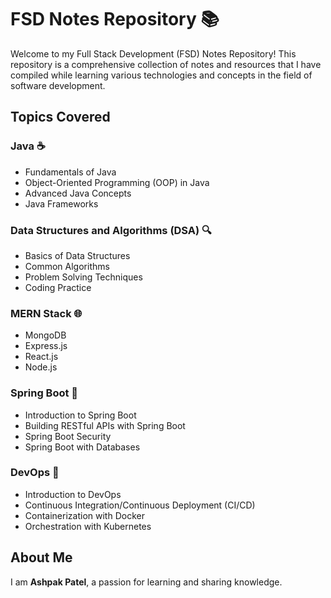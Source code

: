 # FSD Notes Repository 📚

Welcome to my Full Stack Development (FSD) Notes Repository! This repository is a comprehensive collection of notes and resources that I have compiled while learning various technologies and concepts in the field of software development.

## Topics Covered

### Java ☕
- Fundamentals of Java
- Object-Oriented Programming (OOP) in Java
- Advanced Java Concepts
- Java Frameworks

### Data Structures and Algorithms (DSA) 🔍
- Basics of Data Structures
- Common Algorithms
- Problem Solving Techniques
- Coding Practice

### MERN Stack 🌐
- MongoDB
- Express.js
- React.js
- Node.js

### Spring Boot 🌱
- Introduction to Spring Boot
- Building RESTful APIs with Spring Boot
- Spring Boot Security
- Spring Boot with Databases

### DevOps 🚀
- Introduction to DevOps
- Continuous Integration/Continuous Deployment (CI/CD)
- Containerization with Docker
- Orchestration with Kubernetes

## About Me

I am **Ashpak Patel**, a passion for learning and sharing knowledge.
